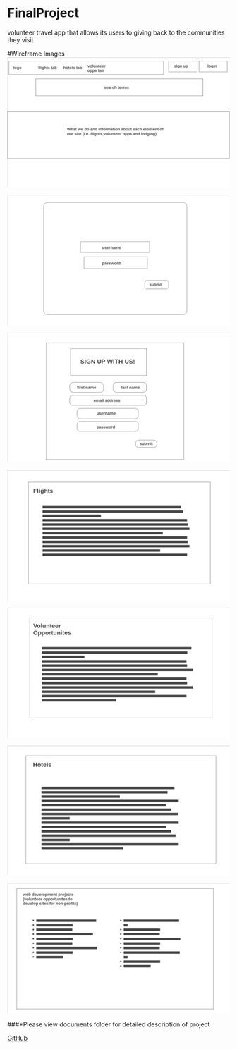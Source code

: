 # FinalProject
volunteer travel app that allows its users to giving back to the communities they visit


#Wireframe Images
![Image 1](/screenshots/screenshot1.png)

![Image 2](/screenshots/screenshot2.png)

![Image 3](/screenshots/screenshot3.png)

![Image 4](/screenshots/screenshot4.png)

![Image 5](/screenshots/screenshot5.png)

![Image 6](/screenshots/screenshot6.png)

![Image 7](/screenshots/screenshot7.png)

###*Please view documents folder for detailed description of project

[GitHub](https://github.com/Cgobern/FinalProject)